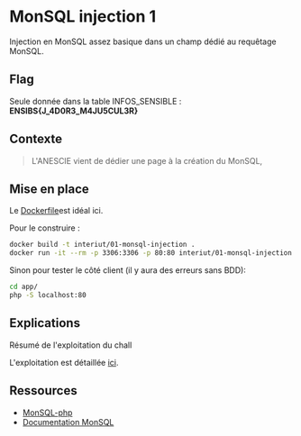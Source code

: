 # MonSQL injection 1

Injection en MonSQL assez basique dans un champ dédié au requêtage MonSQL.

## Flag

Seule donnée dans la table INFOS\_SENSIBLE : __ENSIBS{J\_4D0R3\_M4JU5CUL3R}__

## Contexte

> L'ANESCIE vient de dédier une page à la création du MonSQL, 

## Mise en place

Le [Dockerfile](Dockerfile)est idéal ici.

Pour le construire :
```bash
docker build -t interiut/01-monsql-injection .
docker run -it --rm -p 3306:3306 -p 80:80 interiut/01-monsql-injection
```


Sinon pour tester le côté client (il y aura des erreurs sans BDD):
```bash
cd app/
php -S localhost:80
```

## Explications

Résumé de l'exploitation du chall

L'exploitation est détaillée [ici](writeup.md).

## Ressources

* [MonSQL-php](https://github.com/MaitreRenard/MonSQL-php)
* [Documentation MonSQL](monsql.raclette.site)
